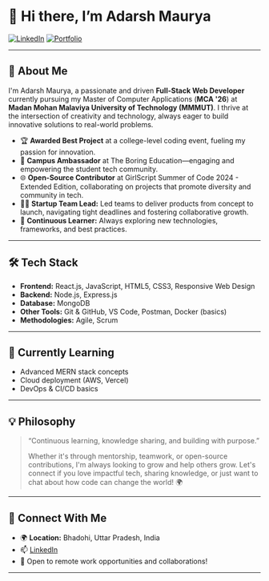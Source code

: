 # 👋 Hi there, I’m Adarsh Maurya

[![LinkedIn](https://img.shields.io/badge/LinkedIn-Connect-blue?logo=linkedin)](https://www.linkedin.com/in/adarshmaurya9118/)
[![Portfolio](https://img.shields.io/badge/Portfolio-Connect-blue?logo=web)](https://000adarshmaurya.netlify.app/)

---

## 🚀 About Me

I'm Adarsh Maurya, a passionate and driven **Full-Stack Web Developer** currently pursuing my Master of Computer Applications (**MCA '26**) at **Madan Mohan Malaviya University of Technology (MMMUT)**. I thrive at the intersection of creativity and technology, always eager to build innovative solutions to real-world problems.

- 🏆 **Awarded Best Project** at a college-level coding event, fueling my passion for innovation.
- 🥈 **Campus Ambassador** at The Boring Education—engaging and empowering the student tech community.
- 🌐 **Open-Source Contributor** at GirlScript Summer of Code 2024 - Extended Edition, collaborating on projects that promote diversity and community in tech.
- 🧑‍💻 **Startup Team Lead:** Led teams to deliver products from concept to launch, navigating tight deadlines and fostering collaborative growth.
- 🔭 **Continuous Learner:** Always exploring new technologies, frameworks, and best practices.

---

## 🛠️ Tech Stack

- **Frontend:** React.js, JavaScript, HTML5, CSS3, Responsive Web Design
- **Backend:** Node.js, Express.js
- **Database:** MongoDB
- **Other Tools:** Git & GitHub, VS Code, Postman, Docker (basics)
- **Methodologies:** Agile, Scrum

---

## 🌱 Currently Learning

- Advanced MERN stack concepts
- Cloud deployment (AWS, Vercel)
- DevOps & CI/CD basics

---

## 💡 Philosophy

> “Continuous learning, knowledge sharing, and building with purpose.”
>
> Whether it's through mentorship, teamwork, or open-source contributions, I'm always looking to grow and help others grow. Let's connect if you love impactful tech, sharing knowledge, or just want to chat about how code can change the world! 🌍

---

## 🤝 Connect With Me

- 🌍 **Location:** Bhadohi, Uttar Pradesh, India
- 📫 [LinkedIn](https://www.linkedin.com/in/adarshmaurya9118/)
- 💼 Open to remote work opportunities and collaborations!

---

<!--
**Adarsh Maurya/adarshmaurya9118** is a ✨ special ✨ repository because its `README.md` (this file) appears on your GitHub profile.
-->
